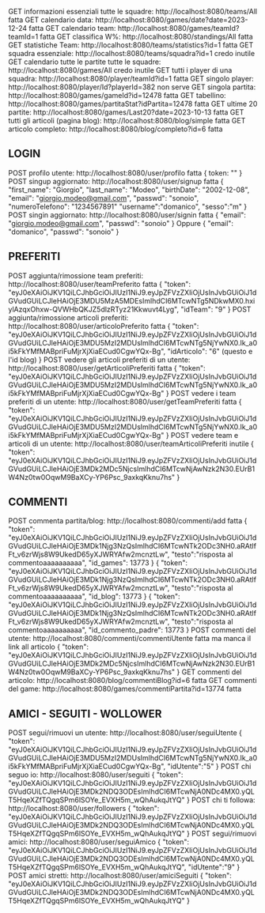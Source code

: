 GET informazioni essenziali tutte le squadre: http://localhost:8080/teams/All fatta
GET calendario data: http://localhost:8080/games/date?date=2023-12-24 fatta
GET calendario team: http://localhost:8080/games/teamId?teamId=1 fatta
GET classifica W%: http://localhost:8080/standings/All fatta
GET statistiche Team: http://localhost:8080/teams/statistics?id=1 fatta
GET squadra essenziale: http://localhost:8080/teams/squadra?id=1 credo inutile
GET calendario tutte le partite tutte le squadre: http://localhost:8080/games/All credo inutile
GET tutti i player di una squadra: http://localhost:8080/player/teamId?id=1 fatta
GET singolo player: http://localhost:8080/player/Id?playerId=382 non serve
GET singola partita: http://localhost:8080/games/gameId?id=12478 fatta
GET tabellino: http://localhost:8080/games/partitaStat?idPartita=12478 fatta
GET ultime 20 partite: http://localhost:8080/games/Last20?date=2023-10-13 fatta
GET tutti gli articoli (pagina blog): http://localhost:8080/blog/simple fatta
GET articolo completo: http://localhost:8080/blog/completo?id=6 fatta

## LOGIN
POST profilo utente: http://localhost:8080/user/profilo fatta
{
token: ""
}
POST singup aggiornato: http://localhost:8080/user/signup fatta
{
"first_name": "Giorgio",
"last_name": "Modeo",
"birthDate": "2002-12-08",
"email": "giorgio.modeo@gmail.com",
"passwd": "sonoio",
"numeroTelefono": "1234567891"
"username":"domanico",
"sesso":"m"
}
POST singin aggiornato: http://localhost:8080/user/signin fatta
{
"email": "giorgio.modeo@gmail.com",
"passwd": "sonoio"
}
Oppure
{
"email": "domanico",
"passwd": "sonoio"
}

## PREFERITI
POST aggiunta/rimossione team preferiti: http://localhost:8080/user/teamPreferito fatta
{
"token": "eyJ0eXAiOiJKV1QiLCJhbGciOiJIUzI1NiJ9.eyJpZFVzZXIiOjUsInJvbGUiOiJ1dGVudGUiLCJleHAiOjE3MDU5MzA5MDEsImlhdCI6MTcwNTg5NDkwMX0.hxiylAzqxOhxw-QVWHbQKJZ5dlzRTyz21Kkwuvt4Lyg",
"idTeam": "9"
}
POST aggiunta/rimossione articoli preferiti: http://localhost:8080/user/articoloPreferito fatta
{
"token": "eyJ0eXAiOiJKV1QiLCJhbGciOiJIUzI1NiJ9.eyJpZFVzZXIiOjUsInJvbGUiOiJ1dGVudGUiLCJleHAiOjE3MDU5MzI2MDUsImlhdCI6MTcwNTg5NjYwNX0.Ik_a0i5kFkYMfMABpriFuMjrXjXiaECud0CgwYQx-Bg",
"idArticolo": "6" (questo e l'id blog)
}
POST vedere gli articoli preferiti di un utente: http://localhost:8080/user/getArticoliPreferiti fatta
{
"token": "eyJ0eXAiOiJKV1QiLCJhbGciOiJIUzI1NiJ9.eyJpZFVzZXIiOjUsInJvbGUiOiJ1dGVudGUiLCJleHAiOjE3MDU5MzI2MDUsImlhdCI6MTcwNTg5NjYwNX0.Ik_a0i5kFkYMfMABpriFuMjrXjXiaECud0CgwYQx-Bg"
}
POST vedere i team preferiti di un utente: http://localhost:8080/user/getTeamPreferiti fatta
{
"token": "eyJ0eXAiOiJKV1QiLCJhbGciOiJIUzI1NiJ9.eyJpZFVzZXIiOjUsInJvbGUiOiJ1dGVudGUiLCJleHAiOjE3MDU5MzI2MDUsImlhdCI6MTcwNTg5NjYwNX0.Ik_a0i5kFkYMfMABpriFuMjrXjXiaECud0CgwYQx-Bg"
}
POST vedere team e articoli di un utente: http://localhost:8080/user/teamArticoliPreferiti inutile
{
"token": "eyJ0eXAiOiJKV1QiLCJhbGciOiJIUzI1NiJ9.eyJpZFVzZXIiOjUsInJvbGUiOiJ1dGVudGUiLCJleHAiOjE3MDk2MDc5NjcsImlhdCI6MTcwNjAwNzk2N30.EUrB1W4Nz0tw0OqwM9BaXCy-YP6Psc_9axkqKknu7hs"
}

## COMMENTI
POST commenta partita/blog: http://localhost:8080/commenti/add fatta
{
"token": "eyJ0eXAiOiJKV1QiLCJhbGciOiJIUzI1NiJ9.eyJpZFVzZXIiOjUsInJvbGUiOiJ1dGVudGUiLCJleHAiOjE3MDk1Njg3NzQsImlhdCI6MTcwNTk2ODc3NH0.aRAtlfFt_v6zrWjs8W9UkedD65yXJWRYAfw2mcnztLw",
"testo":"risposta al commentoaaaaaaaaaa",
"id_games": 13773
}
{
"token": "eyJ0eXAiOiJKV1QiLCJhbGciOiJIUzI1NiJ9.eyJpZFVzZXIiOjUsInJvbGUiOiJ1dGVudGUiLCJleHAiOjE3MDk1Njg3NzQsImlhdCI6MTcwNTk2ODc3NH0.aRAtlfFt_v6zrWjs8W9UkedD65yXJWRYAfw2mcnztLw",
"testo":"risposta al commentoaaaaaaaaaa",
"id_blog": 13773
}
{
"token": "eyJ0eXAiOiJKV1QiLCJhbGciOiJIUzI1NiJ9.eyJpZFVzZXIiOjUsInJvbGUiOiJ1dGVudGUiLCJleHAiOjE3MDk1Njg3NzQsImlhdCI6MTcwNTk2ODc3NH0.aRAtlfFt_v6zrWjs8W9UkedD65yXJWRYAfw2mcnztLw",
"testo":"risposta al commentoaaaaaaaaaa",
"id_commento_padre": 13773
}
POST commenti del utente: http://localhost:8080/commenti/commentiUtente fatta ma manca il link all articolo
{
"token": "eyJ0eXAiOiJKV1QiLCJhbGciOiJIUzI1NiJ9.eyJpZFVzZXIiOjUsInJvbGUiOiJ1dGVudGUiLCJleHAiOjE3MDk2MDc5NjcsImlhdCI6MTcwNjAwNzk2N30.EUrB1W4Nz0tw0OqwM9BaXCy-YP6Psc_9axkqKknu7hs"
}
GET commenti del articolo: http://localhost:8080/blog/commentiBlog?id=6 fatta
GET commenti del game: http://localhost:8080/games/commentiPartita?id=13774 fatta

## AMICI - SEGUITI - WOLLOWER
POST segui/rimuovi un utente: http://localhost:8080/user/seguiUtente
{
"token": "eyJ0eXAiOiJKV1QiLCJhbGciOiJIUzI1NiJ9.eyJpZFVzZXIiOjUsInJvbGUiOiJ1dGVudGUiLCJleHAiOjE3MDU5MzI2MDUsImlhdCI6MTcwNTg5NjYwNX0.Ik_a0i5kFkYMfMABpriFuMjrXjXiaECud0CgwYQx-Bg",
"idUtente":"5"
}
POST chi seguo io: http://localhost:8080/user/seguiti
{
"token": "eyJ0eXAiOiJKV1QiLCJhbGciOiJIUzI1NiJ9.eyJpZFVzZXIiOjUsInJvbGUiOiJ1dGVudGUiLCJleHAiOjE3MDk2NDQ3ODEsImlhdCI6MTcwNjA0NDc4MX0.yQLT5HqeXZfTQgqSPm6lSOYe_EVXH5m_wQhAukqJtYQ"
}
POST chi ti followa: http://localhost:8080/user/followers
{
"token": "eyJ0eXAiOiJKV1QiLCJhbGciOiJIUzI1NiJ9.eyJpZFVzZXIiOjUsInJvbGUiOiJ1dGVudGUiLCJleHAiOjE3MDk2NDQ3ODEsImlhdCI6MTcwNjA0NDc4MX0.yQLT5HqeXZfTQgqSPm6lSOYe_EVXH5m_wQhAukqJtYQ"
}
POST segui/rimuovi amici: http://localhost:8080/user/seguiAmico
{
"token": "eyJ0eXAiOiJKV1QiLCJhbGciOiJIUzI1NiJ9.eyJpZFVzZXIiOjUsInJvbGUiOiJ1dGVudGUiLCJleHAiOjE3MDk2NDQ3ODEsImlhdCI6MTcwNjA0NDc4MX0.yQLT5HqeXZfTQgqSPm6lSOYe_EVXH5m_wQhAukqJtYQ",
"idUtente":"9"
}
POST amici stretti: http://localhost:8080/user/amiciSeguiti
{
"token": "eyJ0eXAiOiJKV1QiLCJhbGciOiJIUzI1NiJ9.eyJpZFVzZXIiOjUsInJvbGUiOiJ1dGVudGUiLCJleHAiOjE3MDk2NDQ3ODEsImlhdCI6MTcwNjA0NDc4MX0.yQLT5HqeXZfTQgqSPm6lSOYe_EVXH5m_wQhAukqJtYQ"
}
